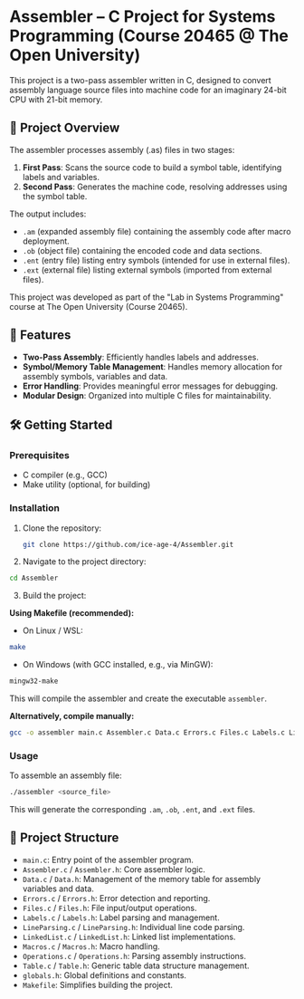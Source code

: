 # Assembler – C Project for Systems Programming (Course 20465 @ The Open University)

This project is a two-pass assembler written in C, designed to convert assembly language source files into machine code for an imaginary 24-bit CPU with 21-bit memory.

## 📌 Project Overview

The assembler processes assembly (.as) files in two stages:

1. **First Pass**: Scans the source code to build a symbol table, identifying labels and variables.
2. **Second Pass**: Generates the machine code, resolving addresses using the symbol table.

The output includes:

- `.am` (expanded assembly file) containing the assembly code after macro deployment.
- `.ob` (object file) containing the encoded code and data sections.
- `.ent` (entry file) listing entry symbols (intended for use in external files).
- `.ext` (external file) listing external symbols (imported from external files).

This project was developed as part of the "Lab in Systems Programming" course at The Open University (Course 20465).

## 🚀 Features

- **Two-Pass Assembly**: Efficiently handles labels and addresses.
- **Symbol/Memory Table Management**: Handles memory allocation for assembly symbols, variables and data.
- **Error Handling**: Provides meaningful error messages for debugging.
- **Modular Design**: Organized into multiple C files for maintainability.

## 🛠️ Getting Started

### Prerequisites

- C compiler (e.g., GCC)
- Make utility (optional, for building)

### Installation

1. Clone the repository:

   ```bash
   git clone https://github.com/ice-age-4/Assembler.git
   ```

2. Navigate to the project directory:

```bash
cd Assembler
```

3. Build the project:

**Using Makefile (recommended):**

- On Linux / WSL:

```bash
make
```

- On Windows (with GCC installed, e.g., via MinGW):

```bash
mingw32-make
```

This will compile the assembler and create the executable `assembler`.

**Alternatively, compile manually:**

```bash
gcc -o assembler main.c Assembler.c Data.c Errors.c Files.c Labels.c LineParsing.c LinkedList.c Macros.c Operations.c Table.c
```

### Usage

To assemble an assembly file:

```bash
./assembler <source_file>
```

This will generate the corresponding `.am`, `.ob`, `.ent`, and `.ext` files.

## 📁 Project Structure

- `main.c`: Entry point of the assembler program.
- `Assembler.c` / `Assembler.h`: Core assembler logic.
- `Data.c` / `Data.h`: Management of the memory table for assembly variables and data.
- `Errors.c` / `Errors.h`: Error detection and reporting.
- `Files.c` / `Files.h`: File input/output operations.
- `Labels.c` / `Labels.h`: Label parsing and management.
- `LineParsing.c` / `LineParsing.h`: Individual line code parsing.
- `LinkedList.c` / `LinkedList.h`: Linked list implementations.
- `Macros.c` / `Macros.h`: Macro handling.
- `Operations.c` / `Operations.h`: Parsing assembly instructions.
- `Table.c` / `Table.h`: Generic table data structure management.
- `globals.h`: Global definitions and constants.
- `Makefile`: Simplifies building the project.
